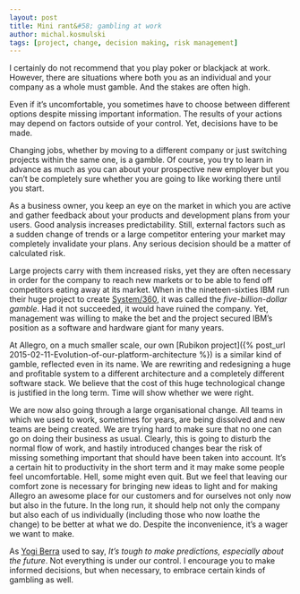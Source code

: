 ```yaml
---
layout: post
title: Mini rant&#58; gambling at work
author: michal.kosmulski
tags: [project, change, decision making, risk management]
---
```

I certainly do not recommend that you play poker or blackjack at work. However, there are situations where both you as an individual
and your company as a whole must gamble. And the stakes are often high.

Even if it’s uncomfortable, you sometimes have to choose between different options despite missing important information. The results of
your actions may depend on factors outside of your control. Yet, decisions have to be made.

Changing jobs, whether by moving to a different company or just switching projects within the same one, is a gamble. Of course, you try to
learn in advance as much as you can about your prospective new employer but you can’t be completely sure whether you are going to like
working there until you start.

As a business owner, you keep an eye on the market in which you are active and gather feedback about your products and development plans
from your users. Good analysis increases predictability. Still, external factors such as a sudden change of trends or a large
competitor entering your market may completely invalidate your plans. Any serious decision should be a matter of calculated risk.

Large projects carry with them increased risks, yet they are often necessary in order for the company to reach new markets or to be able
to fend off competitors eating away at its market. When in the nineteen-sixties IBM run their huge
project to create [System/360](http://www.computerhistory.org/revolution/mainframe-computers/7/161), it was called the
_five-billion-dollar gamble_. Had it not succeeded, it would have ruined the company. Yet, management was willing to make the bet and the
project secured IBM’s position as a software and hardware giant for many years.

At Allegro, on a much smaller scale, our own [Rubikon project]({% post_url 2015-02-11-Evolution-of-our-platform-architecture %}) is a similar kind of
gamble, reflected even in its name. We are rewriting and redesigning a huge and profitable system to a different architecture and a
completely different software stack. We believe that the cost of this huge technological change is justified in the long term. Time will
show whether we were right.

We are now also going through a large organisational change. All teams in which we used to work, sometimes for years, are being dissolved
and new teams are being created. We are trying hard to make sure that no one can go on doing their business as usual. Clearly, this is
going to disturb the normal flow of work, and hastily introduced changes bear the risk of missing something important that should have
been taken into account. It’s a certain hit to productivity in the short term and it may make some people feel uncomfortable. Hell, some
might even quit. But we feel that leaving our comfort zone is necessary for bringing new ideas to light and for making Allegro an awesome
place for our customers and for ourselves not only now but also in the future. In the long run, it should help not only the company
but also each of us individually (including those who now loathe the change) to be better at what we do. Despite the inconvenience,
it’s a wager we want to make.

As [Yogi Berra](https://en.wikiquote.org/wiki/Yogi_Berra#Yogiisms) used to say,
_It’s tough to make predictions, especially about the future_. Not everything is under our control. I encourage you to make informed
decisions, but when necessary, to embrace certain kinds of gambling as well.
